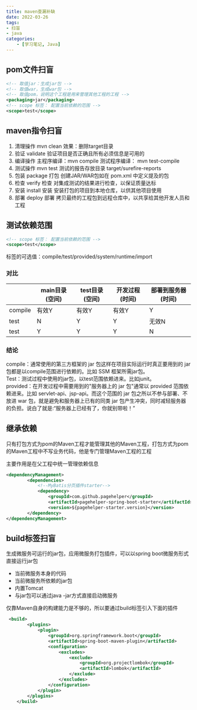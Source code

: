 ```yaml
---
title: maven查漏补缺
date: 2022-03-26
tags: 
- 扫盲
- java
categories:
    - [学习笔记, Java]
---
```

## pom文件扫盲
```xml
<!-- 取值jar：生成jar包 -->
<!-- 取值war，生成war包 -->
<!-- 取值pom，说明这个工程是用来管理其他工程的工程 -->
<packaging>jar</packaging>
<!-- scope 标签： 配置当前依赖的范围 -->
<scope>test</scope>
```
## maven指令扫盲
1. 清理操作 mvn clean 效果：删除target目录
2. 验证 validate 验证项目是否正确且所有必须信息是可用的
3. 编译操作 主程序编译：mvn compile 测试程序编译： mvn test-compile
4. 测试操作 mvn test 测试的报告存放目录 target/surefire-reports
5. 包装 package	打包	创建JAR/WAR包如在 pom.xml 中定义提及的包
6. 检查 verify	检查	对集成测试的结果进行检查，以保证质量达标
7. 安装 install	安装	安装打包的项目到本地仓库，以供其他项目使用
8. 部署 deploy	部署	拷贝最终的工程包到远程仓库中，以共享给其他开发人员和工程

## 测试依赖范围
```xml
<!-- scope 标签： 配置当前依赖的范围 -->
<scope>test</scope>
```
标签的可选值：compile/test/provided/system/runtime/import
### 对比
|         | main目录(空间) | test目录(空间) | 开发过程(时间) | 部署到服务器(时间) |
| ------- | -------------- | -------------- | -------------- | ------------------ |
| compile | 有效Y         | 有效Y         | 有效Y         | Y                  |
| test    | N              | Y              | Y              | 无效N                  |
| test    | Y              | Y              | Y              | N                  |
### 结论
compile：通常使用的第三方框架的 jar 包这样在项目实际运行时真正要用到的 jar 包都是以compile范围进行依赖的。比如 SSM 框架所需jar包。<br />
Test：测试过程中使用的jar包，以test范围依赖进来。比如junit。<br/>
provided：在开发过程中需要用到的"服务器上的 jar 包"通常以 provided 范围依赖进来。比如 servlet-api、jsp-api。而这个范围的 jar 包之所以不参与部署、不放进 war 包，就是避免和服务器上已有的同类 jar 包产生冲突，同时减轻服务器的负担。说白了就是:“服务器上已经有了，你就别带啦！”<br/>

## 继承依赖
只有打包方式为pom的Maven工程才能管理其他的Maven工程，打包方式为pom的Maven工程中不写业务代码，他是专门管理Maven工程的工程

主要作用是在父工程中统一管理依赖信息
```xml
<dependencyManagement>
        <dependencies>
            <!--MyBatis分页插件starter-->
            <dependency>
                <groupId>com.github.pagehelper</groupId>
                <artifactId>pagehelper-spring-boot-starter</artifactId>
                <version>${pagehelper-starter.version}</version>
        </dependency>
</dependencyManagement>
```
## build标签扫盲
生成微服务可运行的jar包，应用微服务打包插件，可以以spring boot微服务形式直接运行jar包
- 当前微服务本身的代码
- 当前微服务所依赖的jar包
- 内置Tomcat
- 与jar包可以通过java -jar方式直接启动微服务

仅靠Maven自身的构建能力是不够的，所以要通过build标签引入下面的插件 


```xml
 <build>
        <plugins>
            <plugin>
                <groupId>org.springframework.boot</groupId>
                <artifactId>spring-boot-maven-plugin</artifactId>
                <configuration>
                    <excludes>
                        <exclude>
                            <groupId>org.projectlombok</groupId>
                            <artifactId>lombok</artifactId>
                        </exclude>
                    </excludes>
                </configuration>
            </plugin>
        </plugins>
    </build>
```